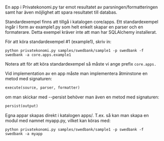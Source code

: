 En app i Privatekonomi.py tar emot resultatet av parsningen/formatteringen samt har även möjlighet att spara resultatet till databas.

Standardexempel finns att tillgå i katalogen core/apps.
Ett standardexempel ingår i form av example1.py som helt enkelt skapar en parser och en formaterare. Detta exempel kräver inte att man har SQLAlchemy installerat.

För att köra standardexempel #1 (example1), skriv in:

```
python privatekonomi.py samples/swedbank/sample1 -p swedbank -f swedbank -a core.apps.example1
```

Notera att för att köra standardexempel så måste vi ange prefix `core.apps.`

Vid implementation av en app måste man implementera åtminstone en metod med signaturen:
```python
execute(source, parser, formatter)
```

om man skickar med --persist behöver man även en metod med signaturen:
```python
persist(output)
```

Egna appar skapas direkt i katalogen apps/. T.ex. så kan man skapa en modul med namnet myapp.py, vilket kan köras med:

```
python privatekonomi.py samples/swedbank/sample1 -p swedbank -f swedbank -a myapp
```